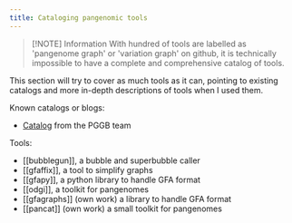 ```yaml
---
title: Cataloging pangenomic tools
---
```

> [!NOTE] Information
> With hundred of tools are labelled as 'pangenome graph' or 'variation graph' on github, it is technically impossible to have a complete and comprehensive catalog of tools.

This section will try to cover as much tools as it can, pointing to existing catalogs and more in-depth descriptions of tools when I used them.

Known catalogs or blogs:
+ [Catalog](https://pangenome.github.io/) from the PGGB team

Tools:
+ [[bubblegun]], a bubble and superbubble caller
+ [[gfaffix]], a tool to simplify graphs
+ [[gfapy]], a python library to handle GFA format
+ [[odgi]], a toolkit for pangenomes
+ [[gfagraphs]] (own work) a library to handle GFA format
+ [[pancat]] (own work) a small toolkit for pangenomes